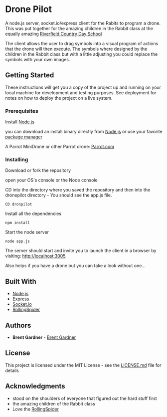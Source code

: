 # Drone Pilot

A node.js server, socket.io/express client for the Rabits to program a drone.  This was put together for the amazing children in the Rabbit class at the equally amazing [Riverfield Country Day School](http://www.riverfield.org/)

The client allows the user to drag symbols into a visual program of actions that the drone will then execute.  The symbols where designed by the children in the Rabbit class but with a little adjusting you could replace the symbols with your own images.

## Getting Started

These instructions will get you a copy of the project up and running on your local machine for development and testing purposes. See deployment for notes on how to deploy the project on a live system.

### Prerequisites

Install [Node.js](https://nodejs.org/en/)

you can download an install binary directly from [Node.js](https://nodejs.org/en/) or use your favorite [package manager](https://nodejs.org/en/download/package-manager/)

A Parrot MiniDrone or other Parrot drone:  [Parrot.com](https://www.parrot.com/)

### Installing


Download or fork the repository

open your OS's console or the Node console

CD into the directory where you saved the repository and then into the dronepilot directory - You should see the app.js file.
```
CD dronpilot
```

Install all the dependencies

```
npm install
```

Start the node server
```
node app.js
```

The server should start and invite you to launch the client in a browser by visiting: [http://localhost:3005](http://localhost:3005)


Also helps if you have a drone but you can take a look without one...

## Built With

* [Node.js](https://nodejs.org)
* [Express](https://expressjs.com/)
* [Socket.io](https://socket.io/)
* [RollingSpider](https://github.com/voodootikigod/node-rolling-spider)

## Authors

* **Brent Gardner** - [Brent Gardner](https://github.com/BrentGardner)
## License

This project is licensed under the MIT License - see the [LICENSE.md](LICENSE.md) file for details

## Acknowledgments

* stood on the shoulders of everyone that figured out the hard stuff first
* the amazing children of the Rabbit class
* Love the [RollingSpider](https://github.com/voodootikigod/node-rolling-spider)
